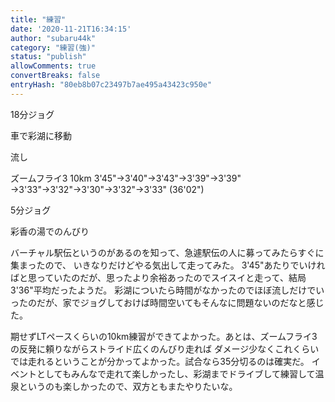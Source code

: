 ```yaml
---
title: "練習"
date: '2020-11-21T16:34:15'
author: "subaru44k"
category: "練習(強)"
status: "publish"
allowComments: true
convertBreaks: false
entryHash: "80eb8b07c23497b7ae495a43423c950e"
---
```

18分ジョグ

車で彩湖に移動

流し

ズームフライ3
10km
3'45"→3'40"→3'43"→3'39"→3'39"
→3'33"→3'32"→3'30"→3'32"→3'33"
(36'02")

5分ジョグ

彩香の湯でのんびり

バーチャル駅伝というのがあるのを知って、急遽駅伝の人に募ってみたらすぐに集まったので、
いきなりだけどやる気出して走ってみた。
3'45"あたりでいければと思っていたのだが、思ったより余裕あったのでスイスイと走って、結局3'36"平均だったようだ。
彩湖についたら時間がなかったのでほぼ流しだけでいったのだが、家でジョグしておけば時間空いてもそんなに問題ないのだなと感じた。

期せずLTペースくらいの10km練習ができてよかった。あとは、ズームフライ3の反発に頼りながらストライド広くのんびり走れば
ダメージ少なくこれくらいでは走れるということが分かってよかった。試合なら35分切るのは確実だ。
イベントとしてもみんなで走れて楽しかったし、彩湖までドライブして練習して温泉というのも楽しかったので、双方ともまたやりたいな。
